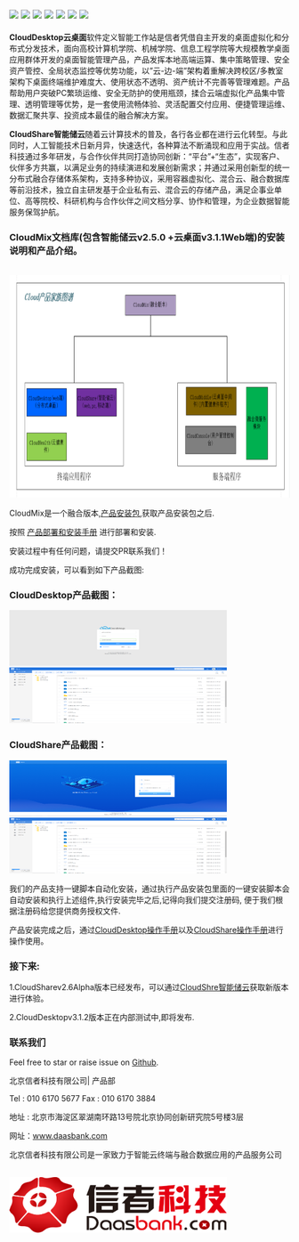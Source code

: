 <img src='https://img.shields.io/badge/ubuntu%20-v16.04-blue'></img>
<img src='https://img.shields.io/badge/CSharp-2.1%2B-brightgreen.svg'></img>
<img src='https://img.shields.io/badge/asp.net%20core-v2.2.401-green'></img>
<img src='https://img.shields.io/badge/CSharp-.NET%20Framework%204.8-yellowgreen'></img>
<img src='https://img.shields.io/badge/build-passing-green'></img>
<img src='https://img.shields.io/badge/docs-passing-green'></img>
<img src='https://img.shields.io/badge/cloudshare-v2.6.0--alpha%2Cv2.5.0--passing-yellowgreen'></img>
<br>
-------------------------------------------------------------------------------------------------------------------------------


**CloudDesktop云桌面**软件定义智能工作站是信者凭借自主开发的桌面虚拟化和分布式分发技术，面向高校计算机学院、机械学院、信息工程学院等大规模教学桌面应用群体开发的桌面智能管理产品，产品发挥本地高端运算、集中策略管理、安全资产管控、全局状态监控等优势功能，以”云-边-端”架构着重解决跨校区/多教室架构下桌面终端维护难度大、使用状态不透明、资产统计不完善等管理难题。产品帮助用户突破PC繁琐运维、安全无防护的使用瓶颈，揉合云端虚拟化产品集中管理、透明管理等优势，是一套使用流畅体验、灵活配置交付应用、便捷管理运维、数据汇聚共享、投资成本最佳的融合解决方案。

**CloudShare智能储云**随着云计算技术的普及，各行各业都在进行云化转型。与此同时，人工智能技术日新月异，快速迭代，各种算法不断涌现和应用于实战。信者科技通过多年研发，与合作伙伴共同打造协同创新：“平台”+“生态”，实现客户、伙伴多方共赢，以满足业务的持续演进和发展创新需求；并通过采用创新型的统一分布式融合存储体系架构，支持多种协议，采用容器虚拟化、混合云、融合数据库等前沿技术，独立自主研发基于企业私有云、混合云的存储产品，满足企事业单位、高等院校、科研机构与合作伙伴之间文档分享、协作和管理，为企业数据智能服务保驾护航。


### CloudMix文档库(包含智能储云v2.5.0 +云桌面v3.1.1Web端)的安装说明和产品介绍。

<br>
<a href="http://www.daasbank.com"><img src="image/CloudMix.png" width="600" height="400" /></a>
</br>


CloudMix是一个融合版本,[产品安装包](https://github.com/XINZHEKEJI/CloudDesktop/releases),获取产品安装包之后.

按照 [产品部署和安装手册]( Zh-CN/智能储云与桌面B端融合版安装手册-power%20by%20信者科技.docx) 进行部署和安装.

安装过程中有任何问题，请提交PR联系我们！

成功完成安装，可以看到如下产品截图:

### CloudDesktop产品截图：

<a href="http://www.daasbank.com"><img src="image/CloudDesktop-登录.png" width="391" height="100" /></a>
<a href="http://www.daasbank.com"><img src="image/CloudShare-主页.png" width="391" height="100" /></a>

### CloudShare产品截图：

<a href="http://www.daasbank.com"><img src="image/CloudShare-登录.png" width="391" height="100" /></a>
<a href="http://www.daasbank.com"><img src="image/CloudShare-主页.png" width="391" height="100" /></a>

我们的产品支持一键脚本自动化安装，通过执行产品安装包里面的一键安装脚本会自动安装和执行上述组件,执行安装完毕之后,记得向我们提交注册码,
便于我们根据注册码给您提供商务授权文件.


产品安装完成之后，通过[CloudDesktop操作手册](Zh-CN/产品操作手册/CloudDesktop%20Guide%5Bv3.1.1%5D-power%20by%20XINZHEKEJI.pdf)以及[CloudShare操作手册](Zh-CN/产品操作手册/CloudShare%20Guide%5Bv2.5.0%5D-power%20by%20XINZHEKEJI.pdf)进行操作使用。


### 接下来:

  1.CloudSharev2.6Alpha版本已经发布，可以通过[CloudShre智能储云](https://github.com/XINZHEKEJI/CloudShare)获取新版本进行体验。
  
  2.CloudDesktopv3.1.2版本正在内部测试中,即将发布.
  
### 联系我们

Feel free to star or raise issue on [Github](https://github.com/XINZHEKEJI/CloudDocument).

北京信者科技有限公司| 产品部

Tel : 010 6170 5677   Fax : 010 6170 3884

地址 : 北京市海淀区翠湖南环路13号院北京协同创新研究院5号楼3层

网址：www.daasbank.com


北京信者科技有限公司是一家致力于智能云终端与融合数据应用的产品服务公司

<br>
<a href="http://www.daasbank.com"><img src="image/logo.png" width="391" height="100" /></a>
</br>


